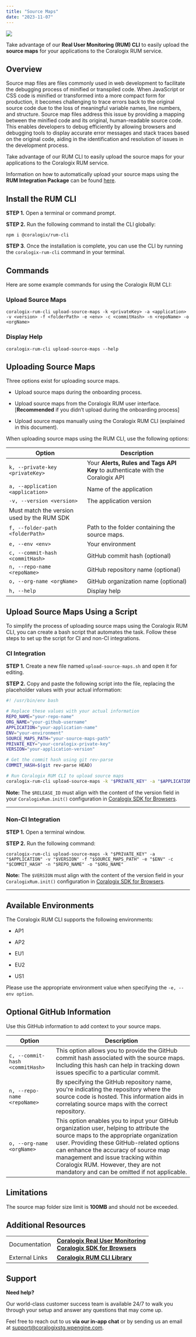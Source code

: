 ```yaml
---
title: "Source Maps"
date: "2023-11-07"
---
```


![](images/4-1-1024x690.png)

Take advantage of our **Real User Monitoring (RUM) CLI** to easily upload the **source maps** for your applications to the Coralogix RUM service.

## Overview

Source map files are files commonly used in web development to facilitate the debugging process of minified or transpiled code. When JavaScript or CSS code is minified or transformed into a more compact form for production, it becomes challenging to trace errors back to the original source code due to the loss of meaningful variable names, line numbers, and structure. Source map files address this issue by providing a mapping between the minified code and its original, human-readable source code. This enables developers to debug efficiently by allowing browsers and debugging tools to display accurate error messages and stack traces based on the original code, aiding in the identification and resolution of issues in the development process.

Take advantage of our RUM CLI to easily upload the source maps for your applications to the Coralogix RUM service.

Information on how to automatically upload your source maps using the **RUM Integration Package** can be found [here](https://coralogixstg.wpengine.com/docs/rum-integration-package/).

## **Install the RUM CLI**

**STEP 1.** Open a terminal or command prompt.

**STEP 2.** Run the following command to install the CLI globally:

```
npm i @coralogix/rum-cli

```

**STEP 3**. Once the installation is complete, you can use the CLI by running the `coralogix-rum-cli` command in your terminal.

## **Commands**

Here are some example commands for using the Coralogix RUM CLI:

### Upload Source Maps

```
coralogix-rum-cli upload-source-maps -k <privateKey> -a <application> -v <version> -f <folderPath> -e <env> -c <commitHash> -n <repoName> -o <orgName>

```

### Display Help

```
coralogix-rum-cli upload-source-maps --help

```

## **Uploading Source Maps**

Three options exist for uploading source maps.

- Upload source maps during the onboarding process.

- Upload source maps from the Coralogix RUM user interface. \[**Recommended** if you didn’t upload during the onboarding process\]

- Upload source maps manually using the Coralogix RUM CLI (explained in this document).

When uploading source maps using the RUM CLI, use the following options:

| Option | Description |
| --- | --- |
| `k, --private-key <privateKey>` | Your **Alerts, Rules and Tags API Key** to authenticate with the Coralogix API |
| `a, --application <application>` | Name of the application |
| `-v, --version <version>` | The application version  
Must match the version used by the RUM SDK |
| `f, --folder-path <folderPath>` | Path to the folder containing the source maps. |
| `e, --env <env>` | Your environment |
| `c, --commit-hash <commitHash>` | GitHub commit hash (optional) |
| `n, --repo-name <repoName>` | GitHub repository name (optional) |
| `o, --org-name <orgName>` | GitHub organization name (optional) |
| `h, --help` | Display help |

## **Upload Source Maps Using a Script**

To simplify the process of uploading source maps using the Coralogix RUM CLI, you can create a bash script that automates the task. Follow these steps to set up the script for CI and non-CI integrations.

### **CI Integration**

**STEP 1.** Create a new file named `upload-source-maps.sh` and open it for editing.

**STEP 2.** Copy and paste the following script into the file, replacing the placeholder values with your actual information:

```bash
#! /usr/bin/env bash

# Replace these values with your actual information
REPO_NAME="your-repo-name"
ORG_NAME="your-github-username"
APPLICATION="your-application-name"
ENV="your-environment"
SOURCE_MAPS_PATH="your-source-maps-path"
PRIVATE_KEY="your-coralogix-private-key"
VERSION="your-application-version"

# Get the commit hash using git rev-parse
COMMIT_HASH=$(git rev-parse HEAD)

# Run Coralogix RUM CLI to upload source maps
coralogix-rum-cli upload-source-maps -k "$PRIVATE_KEY" -a "$APPLICATION" -v "$VERSION" -f "$SOURCE_MAPS_PATH" -e "$ENV" -c "$COMMIT_HASH" -n "$REPO_NAME" -o "$ORG_NAME"

```

**Note:** The `$RELEASE_ID` must align with the content of the version field in your `CoralogixRum.init()` configuration in [Coralogix SDK for Browsers](https://coralogixstg.wpengine.com/docs/browser-sdk-installation-guide/).

* * *

### **Non-CI Integration**

**STEP 1.** Open a terminal window.

**STEP 2.** Run the following command:

```
coralogix-rum-cli upload-source-maps -k "$PRIVATE_KEY" -a "$APPLICATION" -v "$VERSION" -f "$SOURCE_MAPS_PATH" -e "$ENV" -c "$COMMIT_HASH" -n "$REPO_NAME" -o "$ORG_NAME"

```

**Note:** The `$VERSION` must align with the content of the version field in your `CoralogixRum.init()` configuration in [Coralogix SDK for Browsers](https://coralogixstg.wpengine.com/docs/browser-sdk-installation-guide/).

* * *

## **Available Environments**

The Coralogix RUM CLI supports the following environments:

- AP1

- AP2

- EU1

- EU2

- US1

Please use the appropriate environment value when specifying the `-e, --env option`.

## **Optional GitHub Information**

Use this GitHub information to add context to your source maps.

| Option | Description |
| --- | --- |
| `c, --commit-hash <commitHash>` | This option allows you to provide the GitHub commit hash associated with the source maps. Including this hash can help in tracking down issues specific to a particular commit. |
| `n, --repo-name <repoName>` | By specifying the GitHub repository name, you're indicating the repository where the source code is hosted. This information aids in correlating source maps with the correct repository. |
| `o, --org-name <orgName>` | This option enables you to input your GitHub organization user, helping to attribute the source maps to the appropriate organization user. Providing these GitHub-related options can enhance the accuracy of source map management and issue tracking within Coralogix RUM. However, they are not mandatory and can be omitted if not applicable. |

## Limitations

The source map folder size limit is **100MB** and should not be exceeded.

## Additional Resources

<table><tbody><tr><td>Documentation</td><td><a href="https://coralogixstg.wpengine.com/docs/real-user-monitoring/"><strong>Coralogix Real User Monitoring</strong></a><br><a href="https://www.npmjs.com/package/@coralogix/browser"><strong>Coralogix SDK for Browsers</strong></a></td></tr><tr><td>External Links</td><td><a href="https://www.npmjs.com/package/@coralogix/rum-cli"><strong>Coralogix RUM CLI Library</strong></a></td></tr></tbody></table>

## Support

**Need help?**

Our world-class customer success team is available 24/7 to walk you through your setup and answer any questions that may come up.

Feel free to reach out to us **via our in-app chat** or by sending us an email at [support@coralogixstg.wpengine.com](mailto:support@coralogixstg.wpengine.com).
